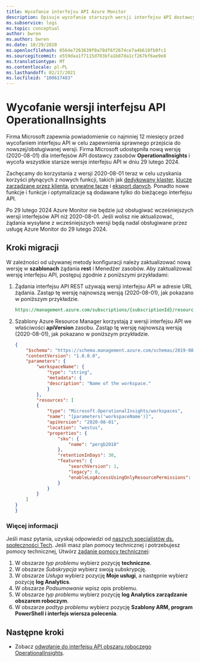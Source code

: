 ```yaml
---
title: Wycofanie interfejsu API Azure Monitor
description: Opisuje wycofanie starszych wersji interfejsu API dostawcy zasobów OperationalInsights.
ms.subservice: logs
ms.topic: conceptual
author: bwren
ms.author: bwren
ms.date: 10/29/2020
ms.openlocfilehash: 6564e7263639f0a78df6f2674ce7a4b610fb0fc1
ms.sourcegitcommit: e559daa1f7115d703bfa1b87da1cf267bf6ae9e8
ms.translationtype: MT
ms.contentlocale: pl-PL
ms.lasthandoff: 02/17/2021
ms.locfileid: "100617483"
---
```

# <a name="operationalinsights-api-version-retirement"></a>Wycofanie wersji interfejsu API OperationalInsights
Firma Microsoft zapewnia powiadomienie co najmniej 12 miesięcy przed wycofaniem interfejsu API w celu zapewnienia sprawnego przejścia do nowszej/obsługiwanej wersji. Firma Microsoft udostępniła nową wersję (2020-08-01) dla interfejsów API dostawcy zasobów **OperationalInsights** i wycofa wszystkie starsze wersje interfejsu API w dniu 29 lutego 2024.

Zachęcamy do korzystania z wersji 2020-08-01 teraz w celu uzyskania korzyści płynących z nowych funkcji, takich jak [dedykowany klaster](../log-query/logs-dedicated-clusters.md), [klucze zarządzane przez klienta](../logs/customer-managed-keys.md), [prywatne łącze](./private-link-security.md) i [eksport danych](./logs-data-export.md). Ponadto nowe funkcje i funkcje i optymalizacje są dodawane tylko do bieżącego interfejsu API.

Po 29 lutego 2024 Azure Monitor nie będzie już obsługiwać wcześniejszych wersji interfejsów API niż 2020-08-01. Jeśli wolisz nie aktualizować, żądania wysyłane z wcześniejszych wersji będą nadal obsługiwane przez usługę Azure Monitor do 29 lutego 2024.

## <a name="migration-steps"></a>Kroki migracji
W zależności od używanej metody konfiguracji należy zaktualizować nową wersję w **szablonach** żądania **rest** i Menedżer zasobów. Aby zaktualizować wersję interfejsu API, postępuj zgodnie z poniższymi przykładami:

1. Żądania interfejsu API REST używają wersji interfejsu API w adresie URL żądania. Zastąp tę wersję najnowszą wersją (2020-08-01), jak pokazano w poniższym przykładzie.

    ```rest
    https://management.azure.com/subscriptions/{subscriptionId}/resourcegroups/{resourceGroupName}/providers/Microsoft.OperationalInsights/workspaces/{workspaceName}?api-version=2020-08-01
    ```

2. Szablony Azure Resource Manager korzystają z wersji interfejsu API we właściwości **apiVersion** zasobu. Zastąp tę wersję najnowszą wersją (2020-08-01), jak pokazano w poniższym przykładzie.


    ```json
    {
        "$schema": "https://schema.management.azure.com/schemas/2019-08-01/deploymentTemplate.json#",
        "contentVersion": "1.0.0.0",
        "parameters": {
            "workspaceName": {
                "type": "string",
                "metadata": {
                "description": "Name of the workspace."
                }
            },
            "resources": [
            {
                "type": "Microsoft.OperationalInsights/workspaces",
                "name": "[parameters('workspaceName')]",
                "apiVersion": "2020-08-01",
                "location": "westus",
                "properties": {
                    "sku": {
                        "name": "pergb2018"
                    },
                    "retentionInDays": 30,
                    "features": {
                        "searchVersion": 1,
                        "legacy": 0,
                        "enableLogAccessUsingOnlyResourcePermissions": true
                    }
                }
            }
        ]
    }
    }
    ```


### <a name="more-information"></a>Więcej informacji
Jeśli masz pytania, uzyskaj odpowiedzi od [naszych specjalistów ds. społeczności Tech]( https://techcommunity.microsoft.com/t5/azure-monitor/bd-p/AzureMonitor). Jeśli masz plan pomocy technicznej i potrzebujesz pomocy technicznej, Utwórz [żądanie pomocy technicznej]( https://portal.azure.com/#blade/Microsoft_Azure_Support/HelpAndSupportBlade/newsupportrequest): 
1.  W obszarze *typ problemu* wybierz pozycję **techniczne**. 
2.  W obszarze *Subskrypcja* wybierz swoją subskrypcję. 
3.  W obszarze *Usługa* wybierz pozycję **Moje usługi**, a następnie wybierz pozycję **log Analytics**. 
4.  W obszarze *Podsumowanie* wpisz opis problemu. 
5.  W obszarze *typ problemu* wybierz pozycję **log Analytics zarządzanie obszarem roboczym**.  
6.  W obszarze *podtyp problemu* wybierz pozycję **Szablony ARM, program PowerShell i interfejs wiersza polecenia**. 

## <a name="next-steps"></a>Następne kroki

- Zobacz [odwołanie do interfejsu API obszaru roboczego OperationalInsights](/rest/api/loganalytics/workspaces).